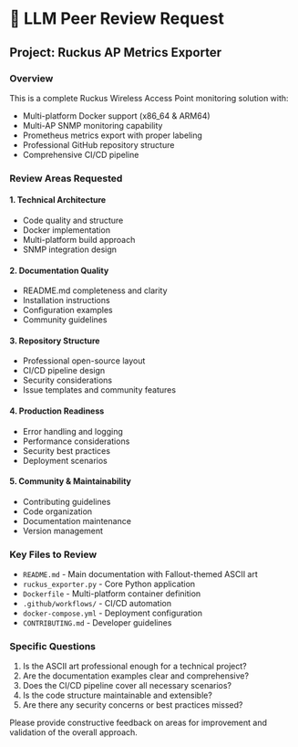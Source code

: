 # 🤖 LLM Peer Review Request

## Project: Ruckus AP Metrics Exporter

### Overview
This is a complete Ruckus Wireless Access Point monitoring solution with:
- Multi-platform Docker support (x86_64 & ARM64)
- Multi-AP SNMP monitoring capability
- Prometheus metrics export with proper labeling
- Professional GitHub repository structure
- Comprehensive CI/CD pipeline

### Review Areas Requested

#### 1. **Technical Architecture**
- Code quality and structure
- Docker implementation
- Multi-platform build approach
- SNMP integration design

#### 2. **Documentation Quality**
- README.md completeness and clarity
- Installation instructions
- Configuration examples
- Community guidelines

#### 3. **Repository Structure**
- Professional open-source layout
- CI/CD pipeline design
- Security considerations
- Issue templates and community features

#### 4. **Production Readiness**
- Error handling and logging
- Performance considerations
- Security best practices
- Deployment scenarios

#### 5. **Community & Maintainability**
- Contributing guidelines
- Code organization
- Documentation maintenance
- Version management

### Key Files to Review
- `README.md` - Main documentation with Fallout-themed ASCII art
- `ruckus_exporter.py` - Core Python application
- `Dockerfile` - Multi-platform container definition
- `.github/workflows/` - CI/CD automation
- `docker-compose.yml` - Deployment configuration
- `CONTRIBUTING.md` - Developer guidelines

### Specific Questions
1. Is the ASCII art professional enough for a technical project?
2. Are the documentation examples clear and comprehensive?
3. Does the CI/CD pipeline cover all necessary scenarios?
4. Is the code structure maintainable and extensible?
5. Are there any security concerns or best practices missed?

Please provide constructive feedback on areas for improvement and validation of the overall approach.